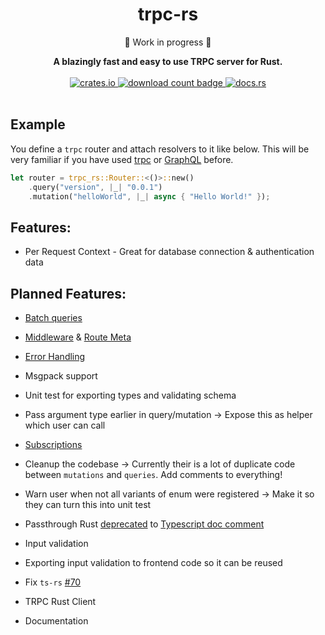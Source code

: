 <h1 align="center">trpc-rs</h1>
<p align="center">🚧 Work in progress 🚧</p>
<div align="center">
 <strong>
   A blazingly fast and easy to use TRPC server for Rust.
 </strong>
</div>

<br />

<div align="center">
  <!-- Crates version -->
  <a href="https://crates.io/crates/trpc-rs">
    <img src="https://img.shields.io/crates/v/trpc-rs.svg?style=flat-square"
    alt="crates.io" />
  </a>
  <!-- Downloads -->
  <a href="https://crates.io/crates/trpc-rs">
    <img src="https://img.shields.io/crates/d/trpc-rs.svg?style=flat-square"
      alt="download count badge" />
  </a>
  <!-- docs.rs docs -->
  <a href="https://docs.rs/trpc-rs">
    <img src="https://img.shields.io/badge/docs-latest-blue.svg?style=flat-square"
      alt="docs.rs" />
  </a>
</div>
<br/>

## Example

You define a `trpc` router and attach resolvers to it like below. This will be very familiar if you have used [trpc](https://trpc.io/) or [GraphQL](https://graphql.org) before.

```rust
let router = trpc_rs::Router::<()>::new()
    .query("version", |_| "0.0.1")
    .mutation("helloWorld", |_| async { "Hello World!" });
```

## Features:

 - Per Request Context - Great for database connection & authentication data

## Planned Features:

 - [Batch queries](https://trpc.io/docs/links)
 - [Middleware](https://trpc.io/docs/middlewares) & [Route Meta](https://trpc.io/docs/metadata)
 - [Error Handling](https://trpc.io/docs/error-handling)
 - Msgpack support
 
 - Unit test for exporting types and validating schema
 - Pass argument type earlier in query/mutation -> Expose this as helper which user can call
 - [Subscriptions](https://trpc.io/docs/subscriptions)
 - Cleanup the codebase -> Currently their is a lot of duplicate code between `mutations` and `queries`. Add comments to everything!

 - Warn user when not all variants of enum were registered -> Make it so they can turn this into unit test
 - Passthrough Rust [deprecated](https://doc.rust-lang.org/reference/attributes/diagnostics.html#the-deprecated-attribute) to [Typescript doc comment](https://stackoverflow.com/questions/60755711/is-it-possible-to-mark-something-as-deprecated-in-typescript)
 - Input validation
 - Exporting input validation to frontend code so it can be reused
 - Fix `ts-rs` [#70](https://github.com/Aleph-Alpha/ts-rs/issues/70)
 - TRPC Rust Client
 - Documentation